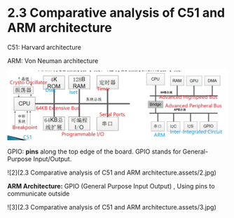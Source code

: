 # 2.3 Comparative analysis of C51 and ARM architecture



C51: Harvard architecture

ARM: Von Neuman architecture

![1](https://github.com/knightsummon/Computer-System-Architecture-and-ARM-Assembly-Language/blob/main/2.3%20Comparative%20analysis%20of%20C51%20and%20ARM%20architecture/2.3%20Comparative%20analysis%20of%20C51%20and%20ARM%20architecture.assets/1.jpg)



GPIO: **pins** along the top edge of the board. GPIO stands for General-Purpose Input/Output.

![2](2.3 Comparative analysis of C51 and ARM architecture.assets/2.jpg)

**ARM Architecture:** GPIO (General Purpose Input Output) , Using pins to communicate outside

![3](2.3 Comparative analysis of C51 and ARM architecture.assets/3.jpg)
